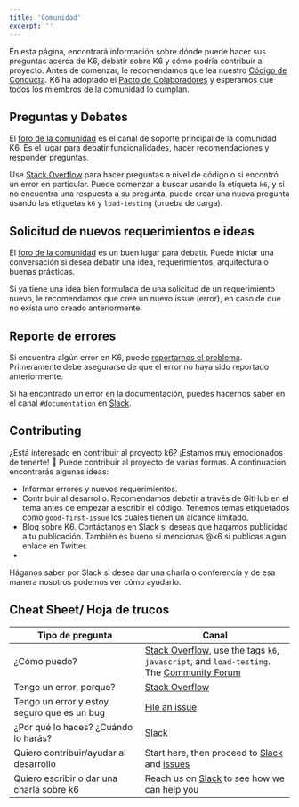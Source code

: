 ```yaml
---
title: 'Comunidad'
excerpt: ''
---
```


En esta página, encontrará información sobre dónde puede hacer sus preguntas acerca de K6, debatir sobre K6 y cómo podría contribuir al proyecto.
Antes de comenzar, le recomendamos que lea nuestro [Código de Conducta](https://github.com/loadimpact/k6/blob/master/CODE_OF_CONDUCT.md). K6 ha adoptado el [Pacto de Colaboradores](https://www.contributor-covenant.org/) y esperamos que todos los miembros de la comunidad lo cumplan.

## Preguntas y Debates

El [foro de la comunidad](https://community.k6.io/) es el canal de soporte principal de la comunidad K6. Es el lugar para debatir funcionalidades, hacer recomendaciones y responder preguntas.

Use [Stack Overflow](https://stackoverflow.com/questions/tagged/k6) para hacer preguntas a nivel de código o si encontró un error en particular. Puede comenzar a buscar usando la etiqueta `k6`, y si no encuentra una respuesta a su pregunta, puede crear una nueva pregunta usando las etiquetas `k6` y  `load-testing` (prueba de carga).

## Solicitud de nuevos requerimientos e ideas 

El [foro de la comunidad](https://community.k6.io/) es un buen lugar para debatir. Puede iniciar una conversación si desea debatir una idea, requerimientos, arquitectura o buenas prácticas.

Si ya tiene una idea bien formulada de una solicitud de un requerimiento nuevo, le recomendamos que cree un nuevo issue (error), en caso de que no exista uno creado anteriormente.

## Reporte de errores


Si encuentra algún error en K6, puede [reportarnos el problema](https://github.com/loadimpact/k6/issues). Primeramente debe asegurarse de que el error no haya sido reportado anteriormente.

Si ha encontrado un error en la documentación, puedes hacernos saber en el canal `#documentation` en [Slack](https://k6.io/slack/).

## Contributing

¿Está interesado en contribuir al proyecto k6? ¡Estamos muy emocionados de tenerte! 🥳 Puede contribuir al proyecto de varias formas. A continuación encontrarás algunas ideas:
- Informar errores y nuevos requerimientos.
- Contribuir al desarrollo. Recomendamos debatir a través de GitHub en el tema antes de empezar a escribir el código. Tenemos temas etiquetados como `good-first-issue` los cuales tienen un alcance limitado.
- Blog sobre K6. Contáctanos en Slack si deseas que hagamos publicidad a tu publicación. También es bueno si mencionas @k6 si publicas algún enlace en Twitter.
- 
Háganos saber por Slack si desea dar una charla o conferencia y de esa manera nosotros podemos ver cómo ayudarlo. 


## Cheat Sheet/ Hoja de trucos


| Tipo de pregunta                           | Canal                                                                                                                                               |
| ------------------------------------------ | ----------------------------------------------------------------------------------------------------------------------------------------------------- |
| ¿Cómo puedo?                                  | [Stack Overflow](https://stackoverflow.com), use the tags `k6`, `javascript`, and `load-testing`.<br/> The [Community Forum](https://community.k6.io) |
| Tengo un error, porque?                      | [Stack Overflow](https://stackoverflow.com)                                                                                                           |
| Tengo un error y estoy seguro que es un bug   | [File an issue](https://github.com/loadimpact/k6/issues)                                                                                              |
| ¿Por qué lo haces? ¿Cuándo lo harás?                 | [Slack](https://k6.io/slack/)                                                                                                                         |
| Quiero contribuir/ayudar al desarrollo | Start here, then proceed to [Slack](https://k6.io/slack/) and [issues](https://github.com/loadimpact/k6/issues)                                       |
| Quiero escribir o dar una charla sobre k6    | Reach us on [Slack](https://k6.io/slack/) to see how we can help you                                                                                  |
